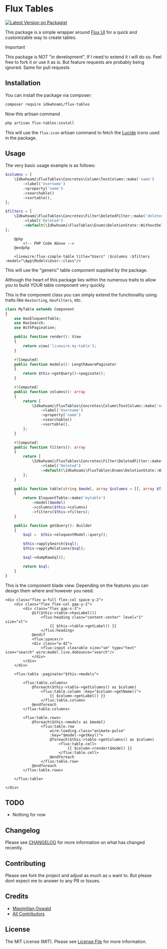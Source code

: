 # Flux Tables

[![Latest Version on Packagist](https://img.shields.io/packagist/v/idkwhoami/flux-tables.svg?style=flat-square)](https://packagist.org/packages/idkwhoami/flux-tables)

This package is a simple wrapper around [Flux UI](http://fluxui.dev) for a quick and customizable way to create tables.

> [!IMPORTANT]
> This package is NOT "in development". If I need to extend it i will do so. Feel free to fork it or use it as is.
But feature requests are probably being ignored. Same for pull requests

## Installation

You can install the package via composer:

```bash
composer require idkwhoami/flux-tables
```

Now this artisan command
```bash
php artisan flux-tables:install
```

This will use the `flux:icon` artisan command to fetch the [Lucide](https://lucide.dev/) icons used in the package.

## Usage

The very basic usage example is as follows:

```php
$columns = [
    \Idkwhoami\FluxTables\Concretes\Column\TextColumn::make('name')
        ->label('Username')
        ->property('name')
        ->searchable()
        ->sortable(),
];

$filters = [
    \Idkwhoami\FluxTables\Concretes\Filter\DeletedFilter::make('deleted')
        ->label('Deleted')
        ->default(\Idkwhoami\FluxTables\Enums\DeletionState::WithoutDeleted->value),
];
```

```bladehtml
    @php
        <!-- PHP Code Above -->
    @endphp

    <livewire:flux-simple-table title="Users" :$columns :$filters :model="\App\Models\User::class"/>
```

This will use the "generic" table component supplied by the package.

Although the heart of this package lies within the numerous traits to allow you to build YOUR table component very quickly.

This is the component class you can simply extend the functionality using traits like `HasSorting`, `HasFilters`, etc.
```php
class MyTable extends Component
{
    use HasEloquentTable;
    use HasSearch;
    use WithPagination;

    public function render(): View
    {
        return view('livewire.my-table');
    }

    #[Computed]
    public function models(): LengthAwarePaginator
    {
        return $this->getQuery()->paginate();
    }

    #[Computed]
    public function columns(): array
    {
        return [
            \Idkwhoami\FluxTables\Concretes\Column\TextColumn::make('name')
                ->label('Username')
                ->property('name')
                ->searchable()
                ->sortable(),
        ];
    }

    #[Computed]
    public function filters(): array
    {
        return [
            \Idkwhoami\FluxTables\Concretes\Filter\DeletedFilter::make('deleted')
                ->label('Deleted')
                ->default(\Idkwhoami\FluxTables\Enums\DeletionState::WithoutDeleted->value),
        ];
    }

    public function table(string $model, array $columns = [], array $filters = []): Table
    {
        return EloquentTable::make('mytable')
            ->model($model)
            ->columns($this->columns)
            ->filters($this->filters);
    }

    public function getQuery(): Builder
    {
        $sql =  $this->eloquentModel::query();

        $this->applySearch($sql);
        $this->applyRelations($sql);

        $sql->dumpRawSql();

        return $sql;
    }
}
```
This is the component blade view. Depending on the features you can design them where and however you need.
```bladehtml
<div class="flex w-full flex-col space-y-2">
    <div class="flex flex-col gap-y-2">
        <div class="flex gap-x-3">
            @if($this->table->hasLabel())
                <flux:heading class="content-center" level="1" size="xl">
                    {{ $this->table->getLabel() }}
                </flux:heading>
            @endif
            <flux:spacer/>
            <div class="w-42">
                <flux:input clearable size="sm" type="text" icon="search" wire:model.live.debounce="search"/>
            </div>
        </div>
    </div>

    <flux:table :paginate="$this->models">

        <flux:table.columns>
            @foreach($this->table->getColumns() as $column)
                <flux:table.column :key="$column->getName()">
                    {{ $column->getLabel() }}
                </flux:table.column>
            @endforeach
        </flux:table.columns>

        <flux:table.rows>
            @foreach($this->models as $model)
                <flux:table.row
                    wire:loading.class="animate-pulse"
                    :key="$model->getKey()">
                    @foreach($this->table->getColumns() as $column)
                        <flux:table.cell>
                            {{ $column->render($model) }}
                        </flux:table.cell>
                    @endforeach
                </flux:table.row>
            @endforeach
        </flux:table.rows>

    </flux:table>

</div>

```

## TODO

- Nothing for now

## Changelog

Please see [CHANGELOG](CHANGELOG.md) for more information on what has changed recently.

## Contributing

Please see fork the project and adjust as much as u want to. But please dont expect me to answer to any PR or Issues.


## Credits
- [Maximilian Oswald](https://github.com/dev-idkwhoami)
- [All Contributors](../../contributors)

## License

The MIT License (MIT). Please see [License File](LICENSE.md) for more information.
